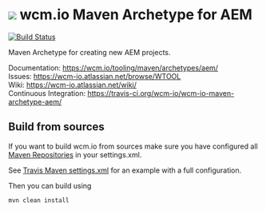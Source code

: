 <img src="https://wcm.io/images/favicon-16@2x.png"/> wcm.io Maven Archetype for AEM
======
[![Build Status](https://travis-ci.org/wcm-io/wcm-io-maven-archetype-aem.png?branch=develop)](https://travis-ci.org/wcm-io/wcm-io-maven-archetype-aem)

Maven Archetype for creating new AEM projects.

Documentation: https://wcm.io/tooling/maven/archetypes/aem/<br/>
Issues: https://wcm-io.atlassian.net/browse/WTOOL<br/>
Wiki: https://wcm-io.atlassian.net/wiki/<br/>
Continuous Integration: https://travis-ci.org/wcm-io/wcm-io-maven-archetype-aem/


## Build from sources

If you want to build wcm.io from sources make sure you have configured all [Maven Repositories](https://wcm.io/maven.html) in your settings.xml.

See [Travis Maven settings.xml](https://github.com/wcm-io/wcm-io-maven-archetype-aem/blob/master/.travis.maven-settings.xml) for an example with a full configuration.

Then you can build using

```
mvn clean install
```
